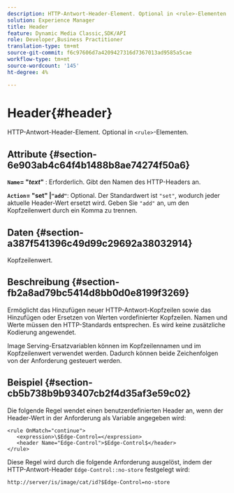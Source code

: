 ```yaml
---
description: HTTP-Antwort-Header-Element. Optional in <rule>-Elementen.
solution: Experience Manager
title: Header
feature: Dynamic Media Classic,SDK/API
role: Developer,Business Practitioner
translation-type: tm+mt
source-git-commit: f6c97606d7a4209427316d7367013ad9585a5cae
workflow-type: tm+mt
source-wordcount: '145'
ht-degree: 4%

---
```



# Header{#header}

HTTP-Antwort-Header-Element. Optional in `<rule>`-Elementen.

## Attribute {#section-6e903ab4c64f4b1488b8ae74274f50a6}

**`Name`= &quot;*text*&quot;** : Erforderlich. Gibt den Namen des HTTP-Headers an.

**`Action`= &quot;set&quot; |`"add"`**: Optional. Der Standardwert ist `"set"`, wodurch jeder aktuelle Header-Wert ersetzt wird. Geben Sie `"add"` an, um den Kopfzeilenwert durch ein Komma zu trennen.

## Daten {#section-a387f541396c49d99c29692a38032914}

Kopfzeilenwert.

## Beschreibung {#section-fb2a8ad79bc5414d8bb0d0e8199f3269}

Ermöglicht das Hinzufügen neuer HTTP-Antwort-Kopfzeilen sowie das Hinzufügen oder Ersetzen von Werten vordefinierter Kopfzeilen. Namen und Werte müssen den HTTP-Standards entsprechen. Es wird keine zusätzliche Kodierung angewendet.

Image Serving-Ersatzvariablen können im Kopfzeilennamen und im Kopfzeilenwert verwendet werden. Dadurch können beide Zeichenfolgen von der Anforderung gesteuert werden.

## Beispiel {#section-cb5b738b9b93407cb2f4d35af3e59c02}

Die folgende Regel wendet einen benutzerdefinierten Header an, wenn der Header-Wert in der Anforderung als Variable angegeben wird:

```
<rule OnMatch="continue">
   <expression>\$Edge-Control=</expression>
   <header Name="Edge-Control">$Edge-Control$</header>
</rule>
```

Diese Regel wird durch die folgende Anforderung ausgelöst, indem der HTTP-Antwort-Header `Edge-Control::no-store` festgelegt wird:

`http://server/is/image/cat/id?$Edge-Control=no-store`
